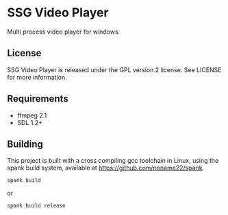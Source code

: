 # SSG Video Player
  Multi process video player for windows.

## License
  SSG Video Player is released under the GPL version 2 license. See LICENSE for more information.

## Requirements
  * ffmpeg 2.1
  * SDL 1.2+
  
## Building
  This project is built with a cross compiling gcc toolchain in Linux, using the spank build system, available at https://github.com/noname22/spank.
	
    spank build
  or

    spank build release 
